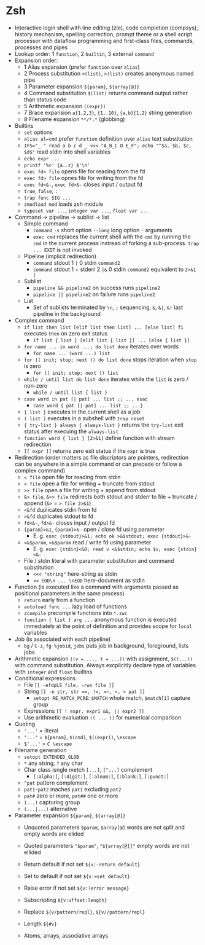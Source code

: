 # Zsh

- Interactive login shell with line editing (zle), code completion (compsys),
  history mechanism, spelling correction, prompt theme or a shell script processor with
  dataflow programming and first-class files, commands, processes and pipes
- Lookup order: 1 `function`, 2 `builtin`, 3 external `command`
- Expansion order:
  - 1 Alias expansion (prefer `function` over `alias`)
  - 2 Process substitution `<(list)`, `>(list)` creates anonymous named pipe
  - 3 Parameter expansion `${param}`, `${array[@]}`
  - 4 Command substitution `$(list)` returns command output rather than status code
  - 5 Arithmetic expansion `((expr))`
  - 7 Brace expansion `a{1,2,3}`, `{1..10}`, `{a,b}{1,2}` string generation
  - 8 Filename expansion `**/*.*` (globbing)
- Builtins
  - `set` options
  - `alias al=cmd` prefer `function` definition over `alias` text substitution
  - `IFS="_ " read a b c d _ <<< "A_B_C D E_F"; echo "^$a, $b, $c, $d$"` read stdin into
    shell variables
  - `echo expr ...`
  - `printf '%c' {a..z} $'\n'`
  - `exec fd< file` opens file for reading from the fd
  - `exec fd> file` opnes file for writing from the fd
  - `exec fd<&-`, `exec fd>&-` closes input / output fd
  - `true`, `false`, `:`
  - `trap func SIG ...`
  - `zmodload mod` loads zsh module
  - `typeset var ...`, `integer var ...`, `float var ...`
- Command -> pipeline -> sublist -> list
  - Simple command
    - `command` `-s` short option `--long` long option `-` arguments
    - `exec cmd` replaces the current shell with the `cmd` by running the `cmd` in the
      current process instread of forking a sub-process. `trap ... EXIT` is not invoked
  - Pipeline (implicit redirection)
    - `command` stdout 1 `|` 0 stdin `command2`
    - `command` stdout 1 + stderr 2 `|&` 0 stdin `command2` equivalent to `2>&1 |`
  - Sublist
    - `pipeline && pipeline2` on success runs `pipeline2`
    - `pipeline || pipeline2` on failure runs `pipeline2`
  - List
    - Set of sublists terminated by `\n`, `;` sequencing, `&`, `&|`, `&!` last pipeline
      in the background
- Complex command
  - `if list then list [elif list then list] ... [else list] fi` executes `then` on zero
    exit status
    - `if list { list } [elif list { list }] ... [else { list }]`
  - `for name ... in word ...; do list done` iterates over words
    - `for name ... (word ...) list`
  - `for (( init; stop; next )) do list done` stops iteration when `stop` is zero
    - `for (( init; stop; next )) list`
  - `while / until list do list done` iterates while the `list` is zero / non-zero
    - `while / until list { list }`
  - `case word in pat [| pat] ... list ;; ... esac`
    - `case word { pat [| pat] ... list ;; ...}`
  - `{ list }` executes in the current shell as a job
  - `( list )` executes in a subshell with `trap reset`
  - `{ try-list } always { always-list }` returns the `try-list` exit status after
    execuing the `always-list`
  - `function word { list } [2>&1]` define function with stream redirection
  - `[[ expr ]]` returns zero exit status if the `expr` is true
- Redirection (order matters as file discriptors are pointers, redirection can be
  anywhere in a simple command or can precede or follow a complex command)
  - `< file` open file for reading from stdin
  - `> file` open a file for writing + truncate from stdout
  - `>> file` open a file for writing + append from stdout
  - `&> file`, `&>> file` redirects both stdout and stderr to file + truncate / append
    (`&>` = `> file 2>&1`)
  - `<&fd` duplicates stdin from fd
  - `>&fd` duplicates stdout to fd
  - `fd<&-`, `fd>&-` closes input / output fd
  - `{param}>&1`, `{param}>&-` open / close fd using parameter
    - E. g. `exec {stdout}>&1; echo ok >&$stdout; exec {stdout}>&-`
  - `<&$param`, `>&$param` read / write fd using parameter
    - E. g. `exec {stdin}<&0; read v <&$stdin; echo $v; exec {stdin}<&-`
  - File / stdin literal with parameter substitution and command substitution
    - `<<< "string"` here-string as stdin
    - `<< EOD\n ... \nEOD` here-document as stdin
- Function (is executed like a command with arguments passed as positional parameters in
  the same process)
  - `return` early from a function
  - `autoload func ...` lazy load of functions
  - `zcompile` precompile functions into `*.zwc`
  - `function { list } arg ...` anonymous function is executed immediately at the point
    of definition and provides scope for `local` variables
- Job (is associated with each pipeline)
  - `bg` / `C-z`, `fg %jobid`, `jobs` puts job in background, foreground, lists jobs
- Arithmetic expansion `((v = ..., t = ...))` with assignment, `$((...))` with
  command substitution. Always excplicitly declare type of variables with `integer` and
  `float` builtins
- Conditional expressions
  - File `[[ -efdpLS file, -rwx file ]]`
  - String `[[ -n str, str ==, !=, =~, <, > pat ]]`
    - `setopt RE_MATCH_PCRE`: `$MATCH` whole match, `$match[1]` capture group
  - Expressions `[[ ! expr, expr1 &&, || expr2 ]]`
  - Use arithmetic evaluation `(( ... ))` for numerical comparison
- Quoting
  - `'...'` = literal
  - `"..."` = `${param}`, `$(cmd)`, `$((expr))`, `\escape`
  - `$'...'` = `C \escape`
- Filename generation
  - `setopt EXTENDED_GLOB`
  - `*` any string, `?` any char
  - Char class isngle metch `[...]`, `[^...]` complement
    - `[:alpha:]`, `[:digit:]`, `[:alnum:]`, `[:blank:]`, `[:punct:]`
  - `^pat` pattern complement
  - `pat1~pat2` maches `pat1` excluding `pat2`
  - `pat#` zero or more, `pat##` one or more
  - `(...)` capturing group
  - `(...|...)` alternative
- Parameter expansion `${param}`, `${array[@]}`
  - Unquoted parameters `$param`, `$array[@]` words are not split and empty words are
    elided
  - Quoted parameters `"$param"`, `"${array[@]}"` empty words are not ellided
  - Return default if not set `${v:-return default}`
  - Set to default if not set `${v:=set default}`
  - Raise error if not set `${v:?error message}`
  - Subscripting `${v:offset:length}`
  - Replace `${v/pattern/repl}`, `${v//pattern/repl}`
  - Length `${#v}`

  - Atoms, arrays, associative arrays
